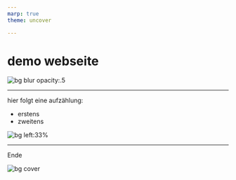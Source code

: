 ```yaml
---
marp: true
theme: uncover

---
```


# demo webseite
![bg blur opacity:.5](https://source.unsplash.com/random/?computer)

---

hier folgt eine aufzählung:
* erstens
* zweitens

![bg left:33%](https://source.unsplash.com/random/?writer)

---

<p class="text-center text-white text-9xl">Ende</p>

![bg cover](https://source.unsplash.com/random/?ende)

